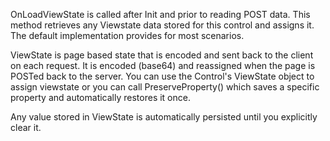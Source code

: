 ﻿OnLoadViewState is called after Init and prior to reading POST data. This method retrieves any Viewstate data stored for this control and assigns it. The default implementation provides for most scenarios.

ViewState is page based state that is encoded and sent back to the client on each request. It is encoded (base64) and reassigned when the page is POSTed back to the server. You can use the Control's ViewState object to assign viewstate or you can call PreserveProperty() which saves a specific property and automatically restores it once.

Any value stored in ViewState is automatically persisted until you explicitly clear it.